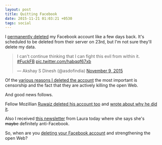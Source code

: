 ```yaml
---
layout: post
title: Quitting Facebook
date: 2015-11-21 01:03:21 +0530
tags: social
---
```

I [permanently deleted](https://www.facebook.com/help/224562897555674/) my Facebook account like a few days back. It's scheduled to be deleted from their server on 23rd, but I'm not sure they'll delete my data.

<blockquote class="twitter-tweet" lang="en"><p lang="en" dir="ltr">I can&#39;t continue thinking that I can fight this evil from within it. <a href="https://twitter.com/hashtag/FuckFB?src=hash">#FuckFB</a> <a href="https://t.co/habqqf67xb">pic.twitter.com/habqqf67xb</a></p>&mdash; Akshay S Dinesh (@asdofindia) <a href="https://twitter.com/asdofindia/status/663661346811023361">November 9, 2015</a></blockquote>
<script async src="//platform.twitter.com/widgets.js" charset="utf-8"></script>

Of the [various reasons I deleted the account](//learnlearn.in/facebook/) the most important is censorship and the fact that they are actively killing the open Web.

And good news follows.

Fellow Mozillian [Ruwaiz deleted his account too](https://twitter.com/RUWAIZRAZAK/status/667569312497057793) and [wrote about why he did it](http://beingrez.com/why-i-quit-facebook/).

Also I received [this newsletter](http://us11.campaign-archive1.com/?u=da6fdd71afbd94ce75c8ce2f5&id=80b1cb1dcf&e=3a866c284a) from Laura today where she says she's ~~maybe~~ definitely anti-Facebook.

So, when are you [deleting your Facebook account](https://www.facebook.com/help/224562897555674/) and strengthening the open Web?
